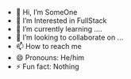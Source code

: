 - 👋 Hi, I’m SomeOne
- 👀 I’m Interested in FullStack
- 🌱 I’m currently learning ....
- 💞️ I’m looking to collaborate on ...
- 📫 How to reach me 
- 😄 Pronouns: He/him
- ⚡ Fun fact: Nothing

<!---
dev-rak99/dev-rak99 is a ✨ special ✨ repository because its `README.md` (this file) appears on your GitHub profile.
You can click the Preview link to take a look at your changes.
--->

